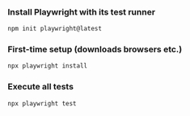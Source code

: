 ### Install Playwright with its test runner

```bash
npm init playwright@latest
```

### First-time setup (downloads browsers etc.)

```bash
npx playwright install
```

### Execute all tests

```bash
npx playwright test
```
